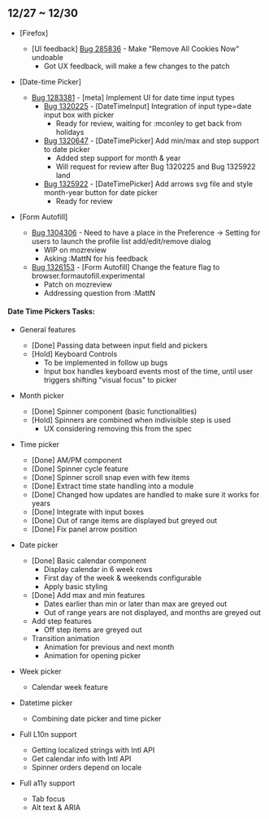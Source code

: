 ## 12/27 ~ 12/30

- [Firefox]
	- [UI feedback] [Bug 285836](https://bugzilla.mozilla.org/show_bug.cgi?id=285836) - Make "Remove All Cookies Now" undoable
		- Got UX feedback, will make a few changes to the patch

- [Date-time Picker]
	- [Bug 1283381](https://bugzilla.mozilla.org/show_bug.cgi?id=1283381) - [meta] Implement UI for date time input types
		- [Bug 1320225](https://bugzilla.mozilla.org/show_bug.cgi?id=1320225) - [DateTimeInput] Integration of input type=date input box with picker
			- Ready for review, waiting for :mconley to get back from holidays
		- [Bug 1320647](https://bugzilla.mozilla.org/show_bug.cgi?id=1320647) -  [DateTimePicker] Add min/max and step support to date picker
			- Added step support for month & year
			- Will request for review after Bug 1320225 and Bug 1325922 land
		- [Bug 1325922](https://bugzilla.mozilla.org/show_bug.cgi?id=1325922) - [DateTimePicker] Add arrows svg file and style month-year button for date picker
			- Ready for review
- [Form Autofill]
	-  [Bug 1304306](https://bugzilla.mozilla.org/show_bug.cgi?id=1304306) - Need to have a place in the Preference -> Setting for users to launch the profile list add/edit/remove dialog
		-  WIP on mozreview
		-  Asking :MattN for his feedback
	-  [Bug 1326153](https://bugzilla.mozilla.org/show_bug.cgi?id=1326153) - [Form Autofill] Change the feature flag to browser.formautofill.experimental
		-  Patch on mozreview
		-  Addressing question from :MattN

#### Date Time Pickers Tasks:

- General features
	- [Done] Passing data between input field and pickers
	- [Hold] Keyboard Controls
		- To be implemented in follow up bugs
		- Input box handles keyboard events most of the time, until user triggers shifting "visual focus" to picker
- Month picker
	- [Done] Spinner component (basic functionalities)
	- [Hold] Spinners are combined when indivisible step is used
		- UX considering removing this from the spec
- Time picker
	- [Done] AM/PM component
	- [Done] Spinner cycle feature
	- [Done] Spinner scroll snap even with few items
	- [Done] Extract time state handling into a module
	- [Done] Changed how updates are handled to make sure it works for years
	- [Done] Integrate with input boxes
	- [Done] Out of range items are displayed but greyed out
	- [Done] Fix panel arrow position
- Date picker
	- [Done] Basic calendar component
		- Display calendar in 6 week rows
		- First day of the week & weekends configurable
		- Apply basic styling
	- [Done] Add max and min features
		- Dates earlier than min or later than max are greyed out
		- Out of range years are not displayed, and months are greyed out
	- Add step features
		- Off step items are greyed out
	- Transition animation
		- Animation for previous and next month
		- Animation for opening picker
- Week picker
	- Calendar week feature
- Datetime picker
	- Combining date picker and time picker

- Full L10n support
	- Getting localized strings with Intl API
	- Get calendar info with Intl API
	- Spinner orders depend on locale
- Full a11y support
	- Tab focus
	- Alt text & ARIA
